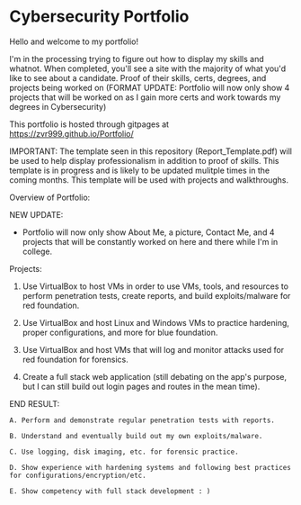 # Cybersecurity Portfolio



Hello and welcome to my portfolio!

I'm in the processing trying to figure out how to display my skills and whatnot. When completed, you'll see a site with the majority of what you'd like to see about a candidate. Proof of their skills, certs, degrees, and projects being worked on (FORMAT UPDATE: Portfolio will now only show 4 projects that will be worked on as I gain more certs and work towards my degrees in Cybersecurity)

This portfolio is hosted through gitpages at https://zvr999.github.io/Portfolio/


IMPORTANT: The template seen in this repository (Report_Template.pdf) will be used to help display professionalism in addition to proof of skills. This template is in progress and is likely to be updated mulitple times in the coming months. This template will be used with projects and walkthroughs.



Overview of Portfolio:

NEW UPDATE:

- Portfolio will now only show About Me, a picture, Contact Me, and 4 projects that will be constantly worked on here and there while I'm in college.

Projects:

1. Use VirtualBox to host VMs in order to use VMs, tools, and resources to perform penetration tests, create reports, and build exploits/malware for red foundation.

2. Use VirtualBox and host Linux and Windows VMs to practice hardening, proper configurations, and more for blue foundation.

3. Use VirtualBox and host VMs that will log and monitor attacks used for red foundation for forensics.

4. Create a full stack web application (still debating on the app's purpose, but I can still build out login pages and routes in the mean time).


END RESULT:
    
    A. Perform and demonstrate regular penetration tests with reports.

    B. Understand and eventually build out my own exploits/malware.

    C. Use logging, disk imaging, etc. for forensic practice.

    D. Show experience with hardening systems and following best practices for configurations/encryption/etc.
    
    E. Show competency with full stack development : )



